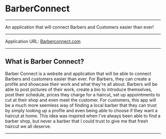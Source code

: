 # BarberConnect
---

An application that will connect Barbers and Customers easier than ever!

---

Application URL: [Barberconnect.com](barberconnectproject.azurewebsites.net)

---

What is Barber Connect?
---

Barber Connect is a website and application that will be able to connect Barbers and customers easier than ever.
For Barbers, they can create a profile and showcase their work and what they're all about. Barbers will be able to post pictures 
of their work, create a bio to introduce themselves, post their schedule, prices they charge for a haircut, set up appointments to cut at their shop and even meet the customer. For customers, this app will be a much more seemless way of finding a local barber that they can trust by simply looking up a profile and even being able to choose if they want a haircut at home. This idea was inspired when I've always been able to find a barber shop, but never a barber that I could trust to give me that fresh haircut we all deserve.

---
